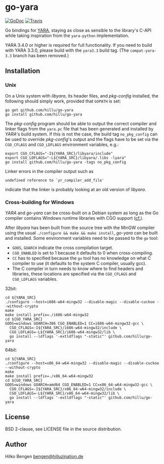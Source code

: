 # go-yara

[![GoDoc](https://godoc.org/github.com/hillu/go-yara?status.svg)](https://godoc.org/github.com/hillu/go-yara)
[![Travis](https://travis-ci.org/hillu/go-yara.svg?branch=master)](https://travis-ci.org/hillu/go-yara)

Go bindings for [YARA](http://plusvic.github.io/yara/), staying as
close as sensible to the library's C-API while taking inspiration from
the `yara-python` implementation.

YARA 3.4.0 or higher is required for full functionality. If you need
to build with YARA 3.3.0, please build with the `yara3.3` build tag.
(The `compat-yara-3.3` branch has been removed.)

## Installation

### Unix

On a Unix system with _libyara_, its header files, and _pkg-config_
installed, the following should simply work, provided that `GOPATH` is
set:

```
go get github.com/hillu/go-yara
go install github.com/hillu/go-yara
```

The _pkg-config_ program should be able to output the correct compiler
and linker flags from the `yara.pc` file that has been generated and
installed by _YARA_'s build system. If this is not the case, the build
tag `no_pkg_config` can be used to override _pkg-config_'s output and
the flags have to be set via the `CGO_CFLAGS` and `CGO_LDFLAGS`
environment variables, e.g.:

```
export CGO_CFLAGS="-I${YARA_SRC}/libyara/include"
export CGO_LDFLAGS="-L${YARA_SRC}/libyara/.libs -lyara"
go install github.com/hillu/go-yara -tags no_pkg_config
```

Linker errors in the compiler output such as

    undefined reference to `yr_compiler_add_file'

indicate that the linker is probably looking at an old version of
_libyara_.

### Cross-building for Windows

_YARA_ and _go-yara_ can be cross-built on a Debian system as long as the
Go compiler contains Windows runtime libraries with CGO support
([cf.](https://github.com/hillu/golang-go-cross)).

After _libyara_ has been built from the source tree with the MinGW
compiler using the usual `./configure && make && make install`,
_go-yara_ can be built and installed. Some environment variables need
to be passed to the `go` tool:

- `GOOS`, `GOARCH` indicate the cross compilation
  target.
- `CGO_ENABLED` is set to 1 because it defaults to 0 when
  cross-compiling.
- `CC` has to specified because the `go` tool has no knowledge on what
  C compiler to use (it defaults to the system C compiler, usually
  gcc).
- The C compiler in turn needs to know where to find headers and
  libraries, these locations are specified via the `CGO_CFLAGS` and
  `CGO_LDFLAGS` variables.

32bit:

```
cd ${YARA_SRC}
./configure --host=i686-w64-mingw32 --disable-magic --disable-cuckoo --without-crypto
make
make install prefix=./i686-w64-mingw32
cd ${GO_YARA_SRC}
GOOS=windows GOARCH=386 CGO_ENABLED=1 CC=i686-w64-mingw32-gcc \
  CGO_CFLAGS=-I${YARA_SRC}/i686-w64-mingw32/include \
  CGO_LDFLAGS=-L${YARA_SRC}/i686-w64-mingw32/lib \
  go install --ldflags '-extldflags "-static"' github.com/hillu/go-yara
```

64bit:

```
cd ${YARA_SRC}
./configure --host=x86_64-w64-mingw32 --disable-magic --disable-cuckoo --without-crypto
make
make install prefix=./x86_64-w64-mingw32
cd ${GO_YARA_SRC}
GOOS=windows GOARCH=amd64 CGO_ENABLED=1 CC=x86_64-w64-mingw32-gcc \
  CGO_CFLAGS=-I${YARA_SRC}/x86_64-w64-mingw32/include \
  CGO_LDFLAGS=-L${YARA_SRC}/x86_64-w64-mingw32/lib \
  go install --ldflags '-extldflags "-static"' github.com/hillu/go-yara
```

## License

BSD 2-clause, see LICENSE file in the source distribution.

## Author

Hilko Bengen <bengen@hilluzination.de>
